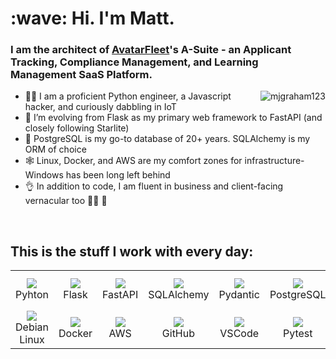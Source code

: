 <h1 align="left" id="mjgraham123-title">:wave: Hi. I'm Matt.</h1>
<h3 align="left">
  I am the architect of <a href="https://avatarfleet.com" >AvatarFleet</a>'s A-Suite 
  - an Applicant Tracking, Compliance Management, and Learning Management SaaS Platform.
</h3>

<a href="#mjgraham123-title">
  <img src="https://github-readme-stats.vercel.app/api?username=mjgraham123&count_private=true&include_all_commits=true&show_icons=true&theme=buefy&hide_border=true" 
       alt="mjgraham123" 
       align="right" 
  />
</a>

<ul>
  <li>👨‍💻 I am a proficient Python engineer, a Javascript hacker, and curiously dabbling in IoT</li>
  <li>🌱 I’m evolving from Flask as my primary web framework to FastAPI (and closely following Starlite)</li>
  <li>🤗 PostgreSQL is my go-to database of 20+ years. SQLAlchemy is my ORM of choice</li>
  <li>🕸 Linux, Docker, and AWS are my comfort zones for infrastructure- Windows has been long left behind</li>
  <li>👌 In addition to code, I am fluent in business and client-facing vernacular too 👨‍💼 🤝</li>
</ul>

<br>

<h2 align="left" id="mjgraham123-tech">This is the stuff I work with every day:</h2>

<table>
  <tr>
    <td align="center" width="96">
      <img src="https://cdn.jsdelivr.net/gh/devicons/devicon/icons/python/python-original.svg" />
      <br>Pyhton
    </td>
    <td align="center" width="96">
      <img src="https://cdn.jsdelivr.net/gh/devicons/devicon/icons/flask/flask-original.svg" />
      <br>Flask
    </td>
    <td align="center" width="96">
      <img src="https://cdn.jsdelivr.net/gh/devicons/devicon/icons/fastapi/fastapi-original.svg" />
      <br>FastAPI
    </td>
    <td align="center" width="96">
      <img src="https://cdn.jsdelivr.net/gh/devicons/devicon/icons/sqlalchemy/sqlalchemy-original.svg" />
      <br>SQLAlchemy
    </td>
    <td align="center" width="96">
      <img src="https://avatars.githubusercontent.com/u/110818415?s=200&v=4" />
      <br>Pydantic
    </td>
    <td align="center" width="96">
      <img src="https://cdn.jsdelivr.net/gh/devicons/devicon/icons/postgresql/postgresql-original.svg" />
      <br>PostgreSQL
    </td>
    <td align="center" width="96">
      <img src="https://cdn.jsdelivr.net/gh/devicons/devicon/icons/redis/redis-original.svg" />
      <br>Redis
    </td>
    <td align="center" width="96">
      <img src="https://www.david-dahan.com/tech-logos/celery.svg" />
      <br>Celery
    </td>
    <td align="center" width="96">
      <img src="https://bestofjs.org/logos/alpine.dark.svg" />
      <br>Alpine JS
    </td>     
    <td align="center" width="96">
      <img src="https://www.david-dahan.com/tech-logos/htmx.svg" />
      <br>HTMX
    </td>
  </tr>
  <tr>
    <td align="center" width="96">
      <img src="https://cdn.jsdelivr.net/gh/devicons/devicon/icons/debian/debian-plain.svg" />
      <br>Debian Linux
    </td>
    <td align="center" width="96">
      <img src="https://cdn.jsdelivr.net/gh/devicons/devicon/icons/docker/docker-original.svg" />
      <br>Docker
    </td>
    <td align="center" width="96">
      <img src="https://cdn.jsdelivr.net/gh/devicons/devicon/icons/amazonwebservices/amazonwebservices-original.svg" />
      <br>AWS
    </td> 
    <td align="center" width="96">
      <img src="https://cdn.jsdelivr.net/gh/devicons/devicon/icons/github/github-original.svg" />
      <br>GitHub
    </td>
    <td align="center" width="96">
      <img src="https://www.david-dahan.com/tech-logos/vscode.svg" />
      <br>VSCode
    </td>
    <td align="center" width="96">
      <img src="https://reverbc.gallerycdn.vsassets.io/extensions/reverbc/vscode-pytest/0.1.1/1617123275355/Microsoft.VisualStudio.Services.Icons.Default" />
      <br>Pytest
    </td>     
    <td align="center" width="96">
      <img src="https://www.david-dahan.com/tech-logos/sentry.svg" />
      <br>Sentry
    </td>
    <td align="center" width="96">
      <img src="https://www.david-dahan.com/tech-logos/vuejs.svg" />
      <br>Vue
    </td>
    <td align="center" width="96">
      <img src="https://cdn.worldvectorlogo.com/logos/twilio.svg" />
      <br>Twilio
    </td>
    <td align="center" width="96">
      <img src="https://cdn.jsdelivr.net/gh/devicons/devicon/icons/raspberrypi/raspberrypi-original.svg" />
      <br>Raspberry Pi
    </td>
  </tr>
</table>
